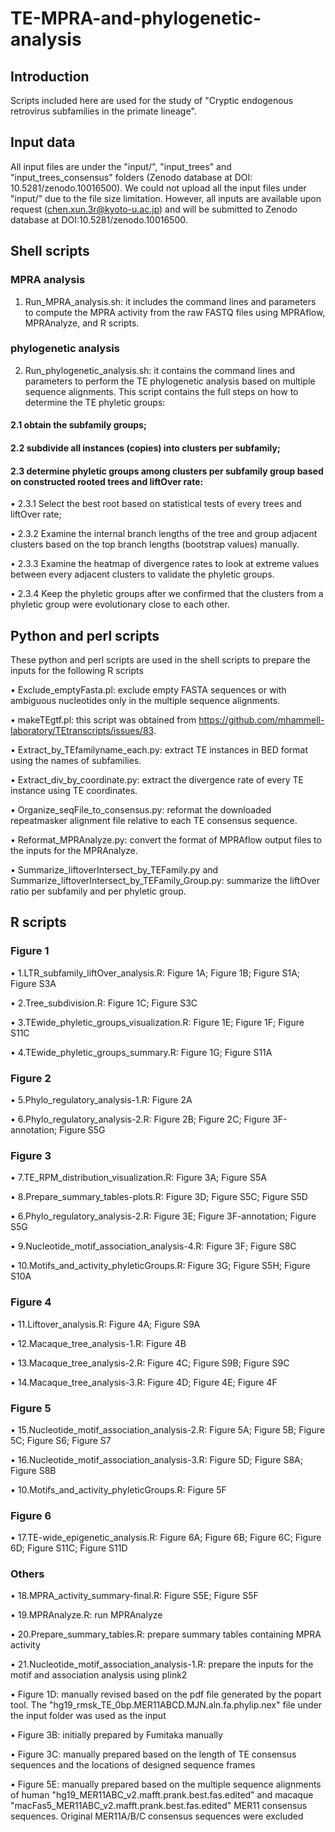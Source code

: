 # TE-MPRA-and-phylogenetic-analysis

## Introduction
Scripts included here are used for the study of "Cryptic endogenous retrovirus subfamilies in the primate lineage". 

## Input data
All input files are under the "input/", "input_trees" and "input_trees_consensus" folders (Zenodo database at DOI: 10.5281/zenodo.10016500). We could not upload all the input files under "input/" due to the file size limitation. However, all inputs are available upon request (chen.xun.3r@kyoto-u.ac.jp) and will be submitted to Zenodo database at DOI:10.5281/zenodo.10016500.

## Shell scripts
### MPRA analysis
1) Run_MPRA_analysis.sh: it includes the command lines and parameters to compute the MPRA activity from the raw FASTQ files using MPRAflow, MPRAnalyze, and R scripts.

### phylogenetic analysis
2) Run_phylogenetic_analysis.sh: it contains the command lines and parameters to perform the TE phylogenetic analysis based on multiple sequence alignments. This script contains the full steps on how to determine the TE phyletic groups:

#### 2.1 obtain the subfamily groups;
   
#### 2.2 subdivide all instances (copies) into clusters per subfamily;

#### 2.3 determine phyletic groups among clusters per subfamily group based on constructed rooted trees and liftOver rate:
   
•	2.3.1 Select the best root based on statistical tests of every trees and liftOver rate;
   
•	2.3.2 Examine the internal branch lengths of the tree and group adjacent clusters based on the top branch lengths (bootstrap values) manually. 
   
•	2.3.3 Examine the heatmap of divergence rates to look at extreme values between every adjacent clusters to validate the phyletic groups. 
   
•	2.3.4 Keep the phyletic groups after we confirmed that the clusters from a phyletic group were evolutionary close to each other.

## Python and perl scripts
These python and perl scripts are used in the shell scripts to prepare the inputs for the following R scripts

   •	Exclude_emptyFasta.pl: exclude empty FASTA sequences or with ambiguous nucleotides only in the multiple sequence alignments.

   •	makeTEgtf.pl: this script was obtained from https://github.com/mhammell-laboratory/TEtranscripts/issues/83.

   •	Extract_by_TEfamilyname_each.py: extract TE instances in BED format using the names of subfamilies.

   •	Extract_div_by_coordinate.py: extract the divergence rate of every TE instance using TE coordinates.

   •	Organize_seqFile_to_consensus.py: reformat the downloaded repeatmasker alignment file relative to each TE consensus sequence.

   •	Reformat_MPRAnalyze.py: convert the format of MPRAflow output files to the inputs for the MPRAnalyze.

   •	Summarize_liftoverIntersect_by_TEFamily.py and Summarize_liftoverIntersect_by_TEFamily_Group.py: summarize the liftOver ratio per subfamily and per phyletic group.

## R scripts
### Figure 1
   •	1.LTR_subfamily_liftOver_analysis.R: Figure 1A; Figure 1B; Figure S1A; Figure S3A
   
   •	2.Tree_subdivision.R: Figure 1C; Figure S3C
   
   •	3.TEwide_phyletic_groups_visualization.R: Figure 1E; Figure 1F; Figure S11C
   
   •	4.TEwide_phyletic_groups_summary.R: Figure 1G; Figure S11A

### Figure 2
   •	5.Phylo_regulatory_analysis-1.R: Figure 2A
   
   •	6.Phylo_regulatory_analysis-2.R: Figure 2B; Figure 2C; Figure 3F-annotation; Figure S5G
     
### Figure 3
   •	7.TE_RPM_distribution_visualization.R: Figure 3A; Figure S5A
   
   •	8.Prepare_summary_tables-plots.R: Figure 3D; Figure S5C; Figure S5D
   
   •	6.Phylo_regulatory_analysis-2.R: Figure 3E; Figure 3F-annotation; Figure S5G
   
   •	9.Nucleotide_motif_association_analysis-4.R: Figure 3F; Figure S8C
   
   •	10.Motifs_and_activity_phyleticGroups.R: Figure 3G; Figure S5H; Figure S10A

### Figure 4
   •	11.Liftover_analysis.R: Figure 4A; Figure S9A
   
   •	12.Macaque_tree_analysis-1.R: Figure 4B
   
   •	13.Macaque_tree_analysis-2.R: Figure 4C; Figure S9B; Figure S9C
   
   •	14.Macaque_tree_analysis-3.R: Figure 4D; Figure 4E; Figure 4F

### Figure 5
   •	15.Nucleotide_motif_association_analysis-2.R: Figure 5A; Figure 5B; Figure 5C; Figure S6; Figure S7
   
   •	16.Nucleotide_motif_association_analysis-3.R: Figure 5D; Figure S8A; Figure S8B
   
   •	10.Motifs_and_activity_phyleticGroups.R: Figure 5F

### Figure 6
   •	17.TE-wide_epigenetic_analysis.R: Figure 6A; Figure 6B; Figure 6C; Figure 6D; Figure S11C; Figure S11D

### Others
   •	18.MPRA_activity_summary-final.R: Figure S5E; Figure S5F
   
   •	19.MPRAnalyze.R: run MPRAnalyze
   
   •	20.Prepare_summary_tables.R: prepare summary tables containing MPRA activity
   
   •	21.Nucleotide_motif_association_analysis-1.R: prepare the inputs for the motif and association analysis using plink2

   
   •	Figure 1D: manually revised based on the pdf file generated by the popart tool. The "hg19_rmsk_TE_0bp.MER11ABCD.MJN.aln.fa.phylip.nex" file under the input folder was used as the input
   
   •	Figure 3B: initially prepared by Fumitaka manually
   
   •	Figure 3C: manually prepared based on the length of TE consensus sequences and the locations of designed sequence frames
   
   •	Figure 5E: manually prepared based on the multiple sequence alignments of human "hg19_MER11ABC_v2.mafft.prank.best.fas.edited" and macaque "macFas5_MER11ABC_v2.mafft.prank.best.fas.edited" MER11 consensus sequences. Original MER11A/B/C consensus sequences were excluded


